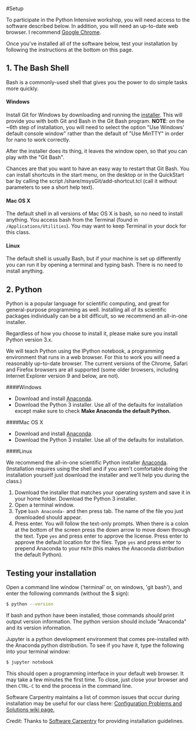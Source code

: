 #Setup

To participate in the Python Intensive workshop, you will need access to the software described below. In addition, you will need an up-to-date web browser. I recommend [Google Chrome](https://www.google.com/chrome/). 

Once you've installed all of the software below, test your installation by following the instructions at the bottom on this page.

## 1. The Bash Shell
Bash is a commonly-used shell that gives you the power to do simple tasks more quickly.

#### Windows

Install Git for Windows by downloading and running the [installer](http://msysgit.github.io/). This will provide you with both Git and Bash in the Git Bash program. **NOTE**: on the ~6th step of installation, you will need to select the option "Use Windows' default console window" rather than the default of "Use MinTTY" in order for nano to work correctly.

After the installer does its thing, it leaves the window open, so that you can play with the "Git Bash".

Chances are that you want to have an easy way to restart that Git Bash. You can install shortcuts in the start menu, on the desktop or in the QuickStart bar by calling the script /share/msysGit/add-shortcut.tcl (call it without parameters to see a short help text).

#### Mac OS X

The default shell in all versions of Mac OS X is bash, so no need to install anything. You access bash from the Terminal (found in `/Applications/Utilities`). You may want to keep Terminal in your dock for this class.

#### Linux

The default shell is usually Bash, but if your machine is set up differently you can run it by opening a terminal and typing bash. There is no need to install anything.

## 2. Python
Python is a popular language for scientific computing, and great for general-purpose programming as well. Installing all of its scientific packages individually can be a bit difficult, so we recommend an all-in-one installer.

Regardless of how you choose to install it, please make sure you install Python version 3.x.

We will teach Python using the IPython notebook, a programming environment that runs in a web browser. For this to work you will need a reasonably up-to-date browser. The current versions of the Chrome, Safari and Firefox browsers are all supported (some older browsers, including Internet Explorer version 9 and below, are not).

####Windows

* Download and install [Anaconda](https://store.continuum.io/cshop/anaconda/).
* Download the Python 3 installer. Use all of the defaults for installation except make sure to check **Make Anaconda the default Python.**

####Mac OS X

* Download and install [Anaconda](https://store.continuum.io/cshop/anaconda/).
* Download the Python 3 installer. Use all of the defaults for installation.

####Linux

We recommend the all-in-one scientific Python installer [Anaconda](http://continuum.io/downloads.html). (Installation requires using the shell and if you aren't comfortable doing the installation yourself just download the installer and we'll help you during the class.)

1. Download the installer that matches your operating system and save it in your home folder. Download the Python 3 installer.
2. Open a terminal window.
3. Type `bash Anaconda-` and then press tab. The name of the file you just downloaded should appear.
4. Press enter. You will follow the text-only prompts. When there is a colon at the bottom of the screen press the down arrow to move down through the text. Type `yes` and press enter to approve the license. Press enter to approve the default location for the files. Type `yes` and press enter to prepend Anaconda to your `PATH` (this makes the Anaconda distribution the default Python).

## Testing your installation

Open a command line window ('terminal' or, on windows, 'git bash'), and enter the following commands (without the $ sign): 

```bash
$ python --version
```

If bash and python have been installed, those commands *should* print output version information. The python version should include "Anaconda" and its version information.

Jupyter is a python development environment that comes pre-installed with the Anaconda python distribution. To see if you have it, type the following into your terminal window:

```bash
$ jupyter notebook
```

This should open a programming interface in your default web browser. It may take a few minutes the first time. To close, just close your browser and then `CTRL-C` to end the process in the command line.

Software Carpentry maintains a list of common issues that occur during installation may be useful for our class here: [Configuration Problems and Solutions wiki page.](https://github.com/swcarpentry/workshop-template/wiki/Configuration-Problems-and-Solutions)

Credit: Thanks to [Software Carpentry](http://software-carpentry.org/workshops/) for providing installation guidelines.
